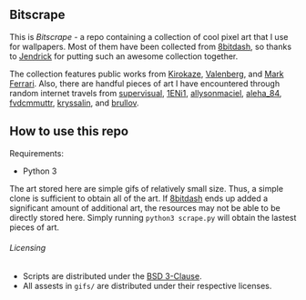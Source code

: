 ## Bitscrape

This is *Bitscrape* - a repo containing a collection of cool pixel art that I
use for wallpapers. Most of them have been collected from
[8bitdash](http://www.8bitdash.com), so thanks to
[Jendrick](https://www.madewithtea.com) for putting such an awesome collection
together. 

The collection features public works from
[Kirokaze](https://www.deviantart.com/kirokaze),
[Valenberg](https://www.deviantart.com/valenberg), and [Mark
Ferrari](http://www.markferrari.com). Also, there are handful pieces of art I
have encountered through random internet travels from
[supervisual](https://www.reddit.com/user/supervisual/),
[1ENi1](https://www.reddit.com/user/1Eni1/),
[allysonmaciel](https://www.instagram.com/allysonmaciel/),
[aleha_84](https://www.reddit.com/user/aleha_84/),
[fvdcmmuttr](https://www.reddit.com/user/fvdcmmuttr/), 
[kryssalin](https://www.instagram.com/kryssalian/), and
[brullov](https://www.reddit.com/user/brullov/).

## How to use this repo
Requirements:
- Python 3

The art stored here are simple gifs of relatively small size. Thus, a simple
clone is sufficient to obtain all of the art. If [8bitdash](www.8bitdash.com)
ends up added a significant amount of additional art, the resources may not be
able to be directly stored here. Simply running ```python3 scrape.py``` will
obtain the lastest pieces of art. 

###### Licensing

- Scripts are distributed under the [BSD 3-Clause](LICENSE.md).
- All assests in `gifs/` are distributed under their respective licenses. 
